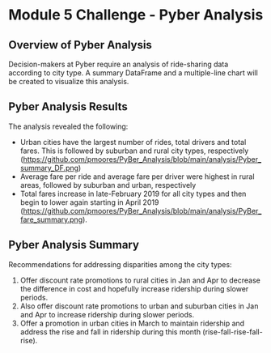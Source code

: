 # Module 5 Challenge - Pyber Analysis

## Overview of Pyber Analysis
Decision-makers at Pyber require an analysis of ride-sharing data according to city type. A summary DataFrame and a multiple-line chart will be created to visualize this analysis.




## Pyber Analysis Results
The analysis revealed the following:
- Urban cities have the largest number of rides, total drivers and total fares. This is followed by suburban and rural city types, respectively (https://github.com/pmoores/PyBer_Analysis/blob/main/analysis/Pyber_summary_DF.png)
- Average fare per ride and average fare per driver were highest in rural areas, followed by suburban and urban, respectively
- Total fares increase in late-February 2019 for all city types and then begin to lower again starting in April 2019 (https://github.com/pmoores/PyBer_Analysis/blob/main/analysis/PyBer_fare_summary.png).


## Pyber Analysis Summary
Recommendations for addressing disparities among the city types:
1) Offer discount rate promotions to rural cities in Jan and Apr to decrease the difference in cost and hopefully increase ridership during slower periods.
2) Also offer discount rate promotions to urban and suburban cities in Jan and Apr to increase ridership during slower periods.
3) Offer a promotion in urban cities in March to maintain ridership and address the rise and fall in ridership during this month (rise-fall-rise-fall-rise).